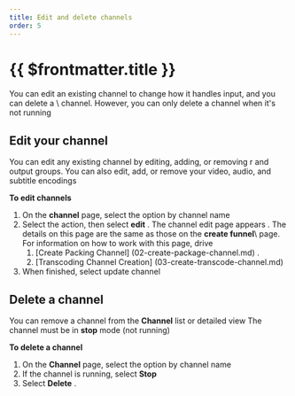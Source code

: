 ```yaml
---
title: Edit and delete channels
order: 5
---
```


# {{ $frontmatter.title }}

You can edit an existing channel to change how it handles input, and you can delete a \ channel. However, you can only delete a channel when it's not running

## Edit your channel

You can edit any existing channel by editing, adding, or removing r and output groups. You can also edit, add, or remove your video, audio, and subtitle encodings

**To edit channels**

1. On the **channel** page, select the option by channel name
2. Select the action, then select **edit** . The channel edit page appears . The details on this page are the same as those on the **create funnel**\ page. For information on how to work with this page, drive
   1. [Create Packing Channel] (02-create-package-channel.md) .
   2. [Transcoding Channel Creation] (03-create-transcode-channel.md)
3. When finished, select update channel

## Delete a channel

You can remove a channel from the **Channel** list or detailed view
The channel must be in **stop** mode (not running)

**To delete a channel**

1. On the **Channel** page, select the option by channel name
2. If the channel is running, select **Stop**
3. Select **Delete** .
